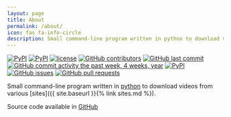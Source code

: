 ```yaml
---
layout: page
title: About
permalink: /about/
icon: fas fa-info-circle
description: Small command-line program written in python to download videos from various sites
---
```


[![PyPI](https://img.shields.io/pypi/status/svtplay-dl.svg)]()
[![PyPI](https://img.shields.io/pypi/pyversions/svtplay-dl.svg)]()
[![license](https://img.shields.io/github/license/spaam/svtplay-dl.svg)]()
[![GitHub contributors](https://img.shields.io/github/contributors/spaam/svtplay-dl.svg)]()
[![GitHub last commit](https://img.shields.io/github/last-commit/spaam/svtplay-dl.svg)]()
[![GitHub commit activity the past week, 4 weeks, year](https://img.shields.io/github/commit-activity/y/spaam/svtplay-dl.svg)]()
[![PyPI](https://img.shields.io/pypi/v/svtplay-dl.svg)]()
[![GitHub issues](https://img.shields.io/github/issues/spaam/svtplay-dl.svg)]()
[![GitHub pull requests](https://img.shields.io/github/issues-pr/spaam/svtplay-dl.svg)]()


Small command-line program written in [python](https://www.python.org/) to download videos from various [sites]({{ site.baseurl }}{% link sites.md %}).

Source code available in [GitHub](https://github.com/spaam/svtplay-dl)
